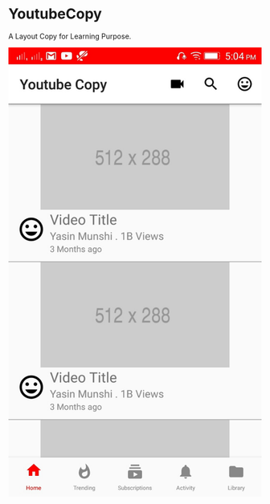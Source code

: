 # YoutubeCopy
  A Layout Copy for Learning Purpose.
  
  
![Screen Shot](https://raw.githubusercontent.com/Yasin21/YoutubeCopy/master/WhatsApp%20Image%202018-04-07%20at%205.05.22%20PM.jpeg)

